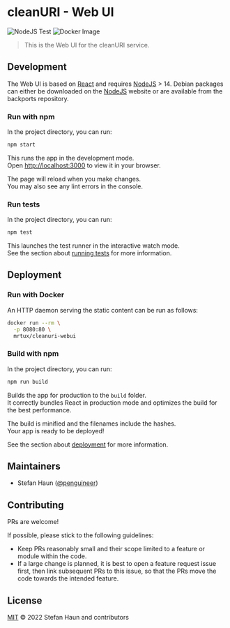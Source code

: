 # cleanURI - Web UI

![NodeJS Test](https://github.com/penguineer/cleanURI-webui/actions/workflows/nodejs-test.yml/badge.svg)
![Docker Image](https://github.com/penguineer/cleanURI-webui/actions/workflows/docker-publish.yml/badge.svg)

> This is the Web UI for the cleanURI service.


## Development

The Web UI is based on [React](https://reactjs.org/) and requires [NodeJS](https://nodejs.org/en/) > 14.
Debian packages can either be downloaded on the [NodeJS](https://nodejs.org/en/) website or are available from the backports repository.


### Run with npm

In the project directory, you can run:
```bash
npm start
```

This runs the app in the development mode.\
Open [http://localhost:3000](http://localhost:3000) to view it in your browser.

The page will reload when you make changes.\
You may also see any lint errors in the console.

### Run tests

In the project directory, you can run:
```bash
npm test
```

This launches the test runner in the interactive watch mode.\
See the section about [running tests](https://facebook.github.io/create-react-app/docs/running-tests) for more information.


## Deployment

### Run with Docker

An HTTP daemon serving the static content can be run as follows:

```bash
docker run --rm \
  -p 8080:80 \
  mrtux/cleanuri-webui
```

### Build with npm

In the project directory, you can run:
```bash
npm run build
```

Builds the app for production to the `build` folder.\
It correctly bundles React in production mode and optimizes the build for the best performance.

The build is minified and the filenames include the hashes.\
Your app is ready to be deployed!

See the section about [deployment](https://facebook.github.io/create-react-app/docs/deployment) for more information.


## Maintainers

* Stefan Haun ([@penguineer](https://github.com/penguineer))


## Contributing

PRs are welcome!

If possible, please stick to the following guidelines:

* Keep PRs reasonably small and their scope limited to a feature or module within the code.
* If a large change is planned, it is best to open a feature request issue first, then link subsequent PRs to this issue, so that the PRs move the code towards the intended feature.


## License

[MIT](LICENSE.txt) © 2022 Stefan Haun and contributors
